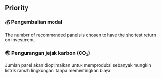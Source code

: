 ## Priority

### 💰 Pengembalian modal
The number of recommended panels is chosen to have the shortest return on investment.


### 🌏 Pengurangan jejak karbon (CO₂)
Jumlah panel akan dioptimalkan untuk memproduksi sebanyak mungkin listrik ramah lingkungan, tanpa mementingkan biaya.